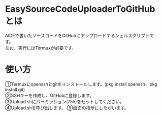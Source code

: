 # EasySourceCodeUploaderToGitHubとは
AIDEで書いたソースコードをGitHubにアップロードするシェルスクリプトです。  
なお、実行にはTermuxが必要です。
# 使い方
①Termuxにopensshとgitをインストールします。(pkg install openssh、pkg install git)  
②SSHキーを作成し、GitHubに登録します。  
③Upload.shにパーミッション(755)をセットしてください。  
④Upload.shを呼び出します。
⑤画面の指示にしたがいます。
